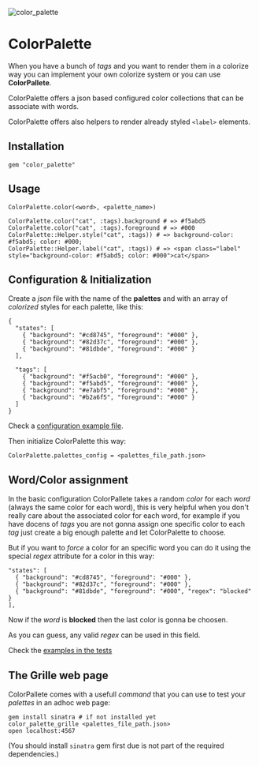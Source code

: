 ![color_palette](https://raw.github.com/fguillen/ColorPalette/master/etc/color_palette.png)

# ColorPalette

When you have a bunch of _tags_ and you want to render them in a colorize way you can implement your own colorize system or you can use **ColorPallete**.

ColorPalette offers a json based configured color collections that can be associate with words.

ColorPalette offers also helpers to render already styled `<label>` elements.



## Installation

    gem "color_palette"

## Usage

    ColorPalette.color(<word>, <palette_name>)

    ColorPalette.color("cat", :tags).background # => #f5abd5
    ColorPalette.color("cat", :tags).foreground # => #000
    ColorPalette::Helper.style("cat", :tags)) # => background-color: #f5abd5; color: #000;
    ColorPalette::Helper.label("cat", :tags)) # => <span class="label" style="background-color: #f5abd5; color: #000">cat</span>

## Configuration & Initialization

Create a _json_ file with the name of the **palettes** and with an array of _colorized_ styles for each palette, like this:

    {
      "states": [
        { "background": "#cd8745", "foreground": "#000" },
        { "background": "#82d37c", "foreground": "#000" },
        { "background": "#81dbde", "foreground": "#000" }
      ],

      "tags": [
        { "background": "#f5acb0", "foreground": "#000" },
        { "background": "#f5abd5", "foreground": "#000" },
        { "background": "#e7abf5", "foreground": "#000" },
        { "background": "#b2a6f5", "foreground": "#000" }
      ]
    }

Check a [configuration example file](https://github.com/fguillen/ColorPalette/blob/master/etc/color_palettes.example.json).

Then initialize ColorPalette this way:

    ColorPalette.palettes_config = <palettes_file_path.json>

## Word/Color assignment

In the basic configuration ColorPallete takes a random _color_ for each _word_ (always the same color for each word), this is very helpful when you don't really care about the associated color for each word, for example if you have docens of _tags_ you are not gonna assign one specific color to each _tag_ just create a big enough palette and let ColorPalette to choose.

But if you want to _force_ a color for an specific word you can do it using the special _regex_ attribute for a color in this way:

    "states": [
      { "background": "#cd8745", "foreground": "#000" },
      { "background": "#82d37c", "foreground": "#000" },
      { "background": "#81dbde", "foreground": "#000", "regex": "blocked" }
    ],

Now if the _word_ is **blocked** then the last color is gonna be choosen.

As you can guess, any valid _regex_ can be used in this field.

Check the [examples in the tests](https://github.com/fguillen/ColorPalette/blob/master/test/color_palette_test.rb)

## The Grille web page

ColorPallete comes with a usefull _command_ that you can use to test your _palettes_ in an adhoc web page:

	gem install sinatra # if not installed yet
    color_palette_grille <palettes_file_path.json>
    open localhost:4567

(You should install `sinatra` gem first due is not part of the required dependencies.)




